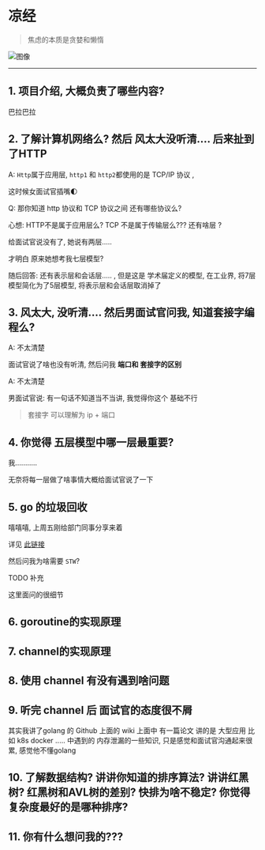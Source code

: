 # 凉经

> 焦虑的本质是贪婪和懒惰

![图像](https://pbs.twimg.com/media/EviV-RDVoAIJH7s?format=jpg&name=large)



------

## 1. 项目介绍, 大概负责了哪些内容?

巴拉巴拉

## 

## 2. 了解计算机网络么? 然后 风太大没听清.... 后来扯到了HTTP

A: `Http`属于应用层,    `http1` 和 `http2`都使用的是 TCP/IP 协议 ,

这时候女面试官插嘴:first_quarter_moon: 

Q:  那你知道 http 协议和 TCP 协议之间 还有哪些协议么?

心想: HTTP不是属于应用层么?  TCP 不是属于传输层么???    还有啥层 ?

给面试官说没有了, 她说有两层.....

才明白 原来她想考我七层模型?

随后回答: 还有表示层和会话层..... , 但是这是 学术届定义的模型, 在工业界, 将7层模型简化为了5层模型, 将表示层和会话层取消掉了

## 3. 风太大, 没听清.... 然后男面试官问我, 知道套接字编程么?

A: 不太清楚

面试官说了啥也没有听清, 然后问我 **端口和 套接字的区别**

A: 不太清楚

男面试官说: 有一句话不知道当不当讲,  我觉得你这个 基础不行

> 套接字 可以理解为 ip + 端口

## 4. 你觉得 五层模型中哪一层最重要?

我...........

无奈将每一层做了啥事情大概给面试官说了一下

## 5. go 的垃圾回收

嘻嘻嘻, 上周五刚给部门同事分享来着

详见 [此链接](https://docs.google.com/presentation/d/1tsnursVQkEyz581uo0rkUPo1ORQSEdn132PYoFQybzk/edit?usp=sharing)



然后问我为啥需要 `STW`?

TODO 补充

这里面问的很细节

## 6. goroutine的实现原理

## 7. channel的实现原理

## 8. 使用 channel 有没有遇到啥问题

## 9. 听完 channel 后 面试官的态度很不屑

其实我讲了golang 的 Github 上面的 wiki 上面中 有一篇论文 讲的是 大型应用 比如 k8s  docker ..... 中遇到的 内存泄漏的一些知识, 只是感觉和面试官沟通起来很累, 感觉他不懂golang

## 10. 了解数据结构? 讲讲你知道的排序算法? 讲讲红黑树? 红黑树和AVL树的差别? 快排为啥不稳定? 你觉得复杂度最好的是哪种排序?

## 11. 你有什么想问我的???



